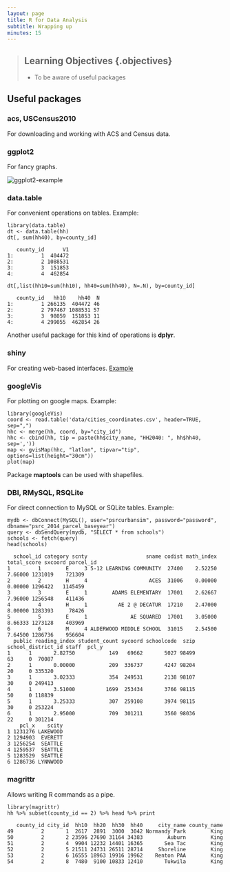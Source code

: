 ```yaml
---
layout: page
title: R for Data Analysis
subtitle: Wrapping up
minutes: 15
---
```


> ## Learning Objectives {.objectives}
>
> * To be aware of useful packages
>



## Useful packages

### acs, USCensus2010
For downloading and working with ACS and Census data.

### ggplot2
For fancy graphs.

<img src="fig/08-plot-ggplot2-ch5-sol-1.png" alt="ggplot2-example" />

### data.table

For convenient operations on tables. Example:


~~~{.r}
library(data.table)
dt <- data.table(hh)
dt[, sum(hh40), by=county_id]
~~~



~~~{.output}
   county_id      V1
1:         1  404472
2:         2 1088531
3:         3  151853
4:         4  462854

~~~



~~~{.r}
dt[,list(hh10=sum(hh10), hh40=sum(hh40), N=.N), by=county_id]
~~~



~~~{.output}
   county_id   hh10    hh40  N
1:         1 266135  404472 46
2:         2 797467 1088531 57
3:         3  98059  151853 11
4:         4 299055  462854 26

~~~

Another useful package for this kind of operations is **dplyr**.

### shiny
For creating web-based interfaces. [Example](https://rstudio.stat.washington.edu/shiny/wppExplorer/inst/explore/)

### googleVis
For plotting on google maps. Example:

~~~{.r}
library(googleVis)
coord <- read.table('data/cities_coordinates.csv', header=TRUE, sep=",")
hhc <- merge(hh, coord, by="city_id")
hhc <- cbind(hh, tip = paste(hh$city_name, "HH2040: ", hh$hh40, sep=','))
map <- gvisMap(hhc, "latlon", tipvar="tip", options=list(height="30cm"))
plot(map)
~~~

Package **maptools** can be used with shapefiles.

### DBI, RMySQL, RSQLite
For direct connection to MySQL or SQLite tables. Example:

~~~{.r}
mydb <- dbConnect(MySQL(), user="psrcurbansim", password="password", dbname="psrc_2014_parcel_baseyear")
query <- dbSendQuery(mydb, "SELECT * from schools")
schools <- fetch(query)
head(schools)
~~~

~~~{.r}
  school_id category scnty                   sname codist math_index total_score sxcoord parcel_id
1         1        E     3 5-12 LEARNING COMMUNITY  27400    2.52250     7.66000 1231019    721309
2         2        H     4                    ACES  31006    0.00000     0.00000 1296422   1145459
3         3        E     1        ADAMS ELEMENTARY  17001    2.62667     7.96000 1256548    411436
4         4        H     1          AE 2 @ DECATUR  17210    2.47000     8.00000 1283393     78426
5         5        E     1              AE SQUARED  17001    3.05000     8.66333 1273128    403969
6         6        M     4 ALDERWOOD MIDDLE SCHOOL  31015    2.54500     7.64500 1286736    956604
  public reading_index student_count sycoord schoolcode  szip school_district_id staff  pcl_y
1      1       2.82750           149   69662       5027 98499                 63     0  70087
2      1       0.00000           209  336737       4247 98204                 20     0 335320
3      1       3.02333           354  249531       2138 98107                 30     0 249413
4      1       3.51000          1699  253434       3766 98115                 50     0 118839
5      1       3.25333           307  259108       3974 98115                 30     0 253224
6      1       2.95000           709  301211       3560 98036                 22     0 301214
    pcl_x    scity
1 1231276 LAKEWOOD
2 1294903  EVERETT
3 1256254  SEATTLE
4 1259537  SEATTLE
5 1283529  SEATTLE
6 1286736 LYNNWOOD
~~~

### magrittr
Allows writing R commands as a pipe.

~~~{.r}
library(magrittr)
hh %>% subset(county_id == 2) %>% head %>% print
~~~



~~~{.output}
   county_id city_id  hh10  hh20  hh30  hh40     city_name county_name
49         2       1  2617  2891  3000  3042 Normandy Park        King
50         2       2 23596 27690 31164 34383        Auburn        King
51         2       4  9904 12232 14401 16365       Sea Tac        King
52         2       5 21511 24731 26511 28714     Shoreline        King
53         2       6 16555 18963 19916 19962    Renton PAA        King
54         2       8  7480  9100 10833 12410       Tukwila        King

~~~
